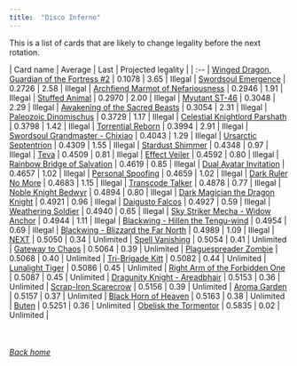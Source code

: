 ```yaml
---
title:  "Disco Inferno"
---
```


This is a list of cards that are likely to change legality before the next rotation.

| Card name | Average | Last | Projected legality |
| :-- |
[Winged Dragon, Guardian of the Fortress #2](https://db.ygoprodeck.com/card/?search=Winged%20Dragon,%20Guardian%20of%20the%20Fortress%20#2) | 0.1078 | 3.65 | Illegal |
[Swordsoul Emergence](https://db.ygoprodeck.com/card/?search=Swordsoul%20Emergence) | 0.2726 | 2.58 | Illegal |
[Archfiend Marmot of Nefariousness](https://db.ygoprodeck.com/card/?search=Archfiend%20Marmot%20of%20Nefariousness) | 0.2946 | 1.91 | Illegal |
[Stuffed Animal](https://db.ygoprodeck.com/card/?search=Stuffed%20Animal) | 0.2970 | 2.00 | Illegal |
[Myutant ST-46](https://db.ygoprodeck.com/card/?search=Myutant%20ST-46) | 0.3048 | 2.29 | Illegal |
[Awakening of the Sacred Beasts](https://db.ygoprodeck.com/card/?search=Awakening%20of%20the%20Sacred%20Beasts) | 0.3054 | 2.31 | Illegal |
[Paleozoic Dinomischus](https://db.ygoprodeck.com/card/?search=Paleozoic%20Dinomischus) | 0.3729 | 1.17 | Illegal |
[Celestial Knightlord Parshath](https://db.ygoprodeck.com/card/?search=Celestial%20Knightlord%20Parshath) | 0.3798 | 1.42 | Illegal |
[Torrential Reborn](https://db.ygoprodeck.com/card/?search=Torrential%20Reborn) | 0.3994 | 2.91 | Illegal |
[Swordsoul Grandmaster - Chixiao](https://db.ygoprodeck.com/card/?search=Swordsoul%20Grandmaster%20-%20Chixiao) | 0.4043 | 1.29 | Illegal |
[Ursarctic Septentrion](https://db.ygoprodeck.com/card/?search=Ursarctic%20Septentrion) | 0.4309 | 1.55 | Illegal |
[Stardust Shimmer](https://db.ygoprodeck.com/card/?search=Stardust%20Shimmer) | 0.4348 | 0.97 | Illegal |
[Teva](https://db.ygoprodeck.com/card/?search=Teva) | 0.4509 | 0.81 | Illegal |
[Effect Veiler](https://db.ygoprodeck.com/card/?search=Effect%20Veiler) | 0.4592 | 0.80 | Illegal |
[Rainbow Bridge of Salvation](https://db.ygoprodeck.com/card/?search=Rainbow%20Bridge%20of%20Salvation) | 0.4619 | 0.85 | Illegal |
[Dual Avatar Invitation](https://db.ygoprodeck.com/card/?search=Dual%20Avatar%20Invitation) | 0.4657 | 1.02 | Illegal |
[Personal Spoofing](https://db.ygoprodeck.com/card/?search=Personal%20Spoofing) | 0.4659 | 1.02 | Illegal |
[Dark Ruler No More](https://db.ygoprodeck.com/card/?search=Dark%20Ruler%20No%20More) | 0.4683 | 1.15 | Illegal |
[Transcode Talker](https://db.ygoprodeck.com/card/?search=Transcode%20Talker) | 0.4878 | 0.77 | Illegal |
[Noble Knight Bedwyr](https://db.ygoprodeck.com/card/?search=Noble%20Knight%20Bedwyr) | 0.4894 | 0.80 | Illegal |
[Dark Magician the Dragon Knight](https://db.ygoprodeck.com/card/?search=Dark%20Magician%20the%20Dragon%20Knight) | 0.4921 | 0.96 | Illegal |
[Daigusto Falcos](https://db.ygoprodeck.com/card/?search=Daigusto%20Falcos) | 0.4927 | 0.59 | Illegal |
[Weathering Soldier](https://db.ygoprodeck.com/card/?search=Weathering%20Soldier) | 0.4940 | 0.65 | Illegal |
[Sky Striker Mecha - Widow Anchor](https://db.ygoprodeck.com/card/?search=Sky%20Striker%20Mecha%20-%20Widow%20Anchor) | 0.4944 | 1.11 | Illegal |
[Blackwing - Hillen the Tengu-wind](https://db.ygoprodeck.com/card/?search=Blackwing%20-%20Hillen%20the%20Tengu-wind) | 0.4954 | 0.69 | Illegal |
[Blackwing - Blizzard the Far North](https://db.ygoprodeck.com/card/?search=Blackwing%20-%20Blizzard%20the%20Far%20North) | 0.4989 | 1.09 | Illegal |
[NEXT](https://db.ygoprodeck.com/card/?search=NEXT) | 0.5050 | 0.34 | Unlimited |
[Spell Vanishing](https://db.ygoprodeck.com/card/?search=Spell%20Vanishing) | 0.5054 | 0.41 | Unlimited |
[Gateway to Chaos](https://db.ygoprodeck.com/card/?search=Gateway%20to%20Chaos) | 0.5064 | 0.39 | Unlimited |
[Plaguespreader Zombie](https://db.ygoprodeck.com/card/?search=Plaguespreader%20Zombie) | 0.5068 | 0.40 | Unlimited |
[Tri-Brigade Kitt](https://db.ygoprodeck.com/card/?search=Tri-Brigade%20Kitt) | 0.5082 | 0.44 | Unlimited |
[Lunalight Tiger](https://db.ygoprodeck.com/card/?search=Lunalight%20Tiger) | 0.5086 | 0.45 | Unlimited |
[Right Arm of the Forbidden One](https://db.ygoprodeck.com/card/?search=Right%20Arm%20of%20the%20Forbidden%20One) | 0.5087 | 0.45 | Unlimited |
[Dragunity Knight - Areadbhair](https://db.ygoprodeck.com/card/?search=Dragunity%20Knight%20-%20Areadbhair) | 0.5153 | 0.36 | Unlimited |
[Scrap-Iron Scarecrow](https://db.ygoprodeck.com/card/?search=Scrap-Iron%20Scarecrow) | 0.5156 | 0.39 | Unlimited |
[Aroma Garden](https://db.ygoprodeck.com/card/?search=Aroma%20Garden) | 0.5157 | 0.37 | Unlimited |
[Black Horn of Heaven](https://db.ygoprodeck.com/card/?search=Black%20Horn%20of%20Heaven) | 0.5163 | 0.38 | Unlimited |
[Buten](https://db.ygoprodeck.com/card/?search=Buten) | 0.5251 | 0.36 | Unlimited |
[Obelisk the Tormentor](https://db.ygoprodeck.com/card/?search=Obelisk%20the%20Tormentor) | 0.5835 | 0.02 | Unlimited |

<br>

###### [Back home](index)